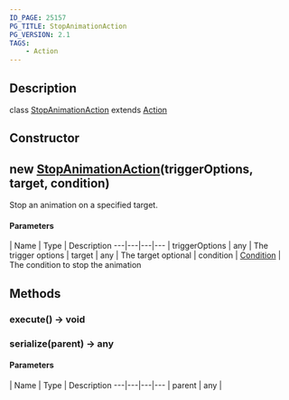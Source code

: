 ```yaml
---
ID_PAGE: 25157
PG_TITLE: StopAnimationAction
PG_VERSION: 2.1
TAGS:
    - Action
---
```

## Description

class [StopAnimationAction](/classes/3.0/StopAnimationAction) extends [Action](/classes/3.0/Action)



## Constructor

## new [StopAnimationAction](/classes/3.0/StopAnimationAction)(triggerOptions, target, condition)

Stop an animation on a specified target.

#### Parameters
 | Name | Type | Description
---|---|---|---
 | triggerOptions | any |      The trigger options
 | target | any |      The target
optional | condition | [Condition](/classes/3.0/Condition) |      The condition to stop the animation
## Methods

### execute() &rarr; void


### serialize(parent) &rarr; any



#### Parameters
 | Name | Type | Description
---|---|---|---
 | parent | any |   

